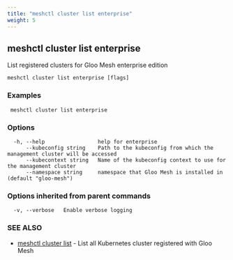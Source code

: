 ```yaml
---
title: "meshctl cluster list enterprise"
weight: 5
---
```

## meshctl cluster list enterprise

List registered clusters for Gloo Mesh enterprise edition

```
meshctl cluster list enterprise [flags]
```

### Examples

```
 meshctl cluster list enterprise
```

### Options

```
  -h, --help                 help for enterprise
      --kubeconfig string    Path to the kubeconfig from which the management cluster will be accessed
      --kubecontext string   Name of the kubeconfig context to use for the management cluster
      --namespace string     namespace that Gloo Mesh is installed in (default "gloo-mesh")
```

### Options inherited from parent commands

```
  -v, --verbose   Enable verbose logging
```

### SEE ALSO

* [meshctl cluster list](../meshctl_cluster_list)	 - List all Kubernetes cluster registered with Gloo Mesh

